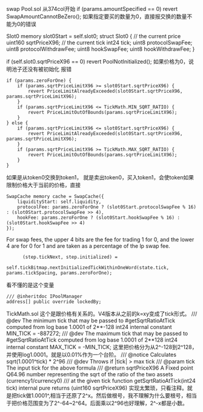 swap 
Pool.sol    从374col开始
if (params.amountSpecified == 0) revert SwapAmountCannotBeZero();
如果指定要买的数量为0，直接报交换的数量不能为0的错误

Slot0 memory slot0Start = self.slot0;
struct Slot0 {
    // the current price
    uint160 sqrtPriceX96;
    // the current tick
    int24 tick;
    uint8 protocolSwapFee;
    uint8 protocolWithdrawFee;
    uint8 hookSwapFee;
    uint8 hookWithdrawFee;
}

if (self.slot0.sqrtPriceX96 == 0) revert PoolNotInitialized();
如果价格为0，说明池子还没有被初始化  报错
```
if (params.zeroForOne) {
    if (params.sqrtPriceLimitX96 >= slot0Start.sqrtPriceX96) {
        revert PriceLimitAlreadyExceeded(slot0Start.sqrtPriceX96, params.sqrtPriceLimitX96);
    }
    if (params.sqrtPriceLimitX96 <= TickMath.MIN_SQRT_RATIO) {
        revert PriceLimitOutOfBounds(params.sqrtPriceLimitX96);
    }
} else {
    if (params.sqrtPriceLimitX96 <= slot0Start.sqrtPriceX96) {
        revert PriceLimitAlreadyExceeded(slot0Start.sqrtPriceX96, params.sqrtPriceLimitX96);
    }
    if (params.sqrtPriceLimitX96 >= TickMath.MAX_SQRT_RATIO) {
        revert PriceLimitOutOfBounds(params.sqrtPriceLimitX96);
    }
}
```
如果是从token0交换到token1， 就是卖出token0，买入token1，会使token如果限制价格大于当前的价格，直接
```
SwapCache memory cache = SwapCache({
    liquidityStart: self.liquidity,
    protocolFee: params.zeroForOne ? (slot0Start.protocolSwapFee % 16) : (slot0Start.protocolSwapFee >> 4),
    hookFee: params.zeroForOne ? (slot0Start.hookSwapFee % 16) : (slot0Start.hookSwapFee >> 4)
});
```
For swap fees, the upper 4 bits are the fee for trading 1 for 0, and the lower 4 are for 0 for 1 and are taken as a percentage of the lp swap fee.
```
      (step.tickNext, step.initialized) =
                self.tickBitmap.nextInitializedTickWithinOneWord(state.tick, params.tickSpacing, params.zeroForOne);
```


看不懂的是这个变量  
```
/// @inheritdoc IPoolManager
address[] public override lockedBy;
```


TickMath.sol
这个是跟价格有关系的。V4版本从之前的k=xy变成了tick形式。
/// @dev The minimum tick that may be passed to #getSqrtRatioAtTick computed from log base 1.0001 of 2**-128
int24 internal constant MIN_TICK = -887272;
/// @dev The maximum tick that may be passed to #getSqrtRatioAtTick computed from log base 1.0001 of 2**128
int24 internal constant MAX_TICK = -MIN_TICK;
这里把价格分为从2^-128到2^128，并使用log1.0001。就是以0.01%作为一个台阶。
/// @notice Calculates sqrt(1.0001^tick) * 2^96
/// @dev Throws if |tick| > max tick
/// @param tick The input tick for the above formula
/// @return sqrtPriceX96 A Fixed point Q64.96 number representing the sqrt of the ratio of the two assets (currency1/currency0)
/// at the given tick
function getSqrtRatioAtTick(int24 tick) internal pure returns (uint160 sqrtPriceX96) 
实现太繁琐，只看注释。就是把tick做1.0001^,相当于还原了2^x。然后做根号，我不理解为什么要根号，相当于把价格范围变为了2^-64~2^64。后面乘以2^96也好理解，2^-x都是小数。